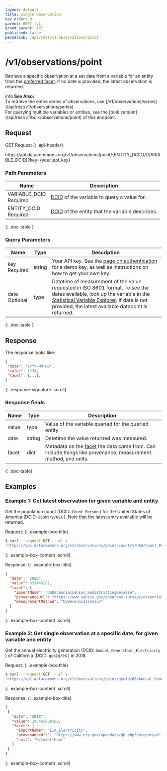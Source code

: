 ```yaml
---
layout: default
title: Single Observation
nav_order: 8
parent: REST (v1)
grand_parent: API
published: false
permalink: /api/rest/v1/observations/point
---
```


# /v1/observations/point

Retrieve a specific observation at a set date from a variable for an entity from the
[preferred facet](/glossary.html#preferred-facet). If no date is provided, the latest
observation is returned.

<div markdown="span" class="alert alert-warning" role="alert">
   <span class="material-icons md-16">info </span><b>See Also:</b><br />
   To retrieve the entire series of observations, use [/v1/observations/series](/api/rest/v1/observations/series)<br />
   For querying multiple variables or entities, see the [bulk version](/api/rest/v1/bulk/observations/point) of this endpoint.
</div>

## Request

GET Request
{: .api-header}

<div class="api-signature">
https://api.datacommons.org/v1/observations/point/{ENTITY_DCID}/{VARIABLE_DCID}?key={your_api_key}
</div>

<script src="/assets/js/syntax_highlighting.js"></script>


### Path Parameters

| Name                                                       | Description                                     |
| ---------------------------------------------------------- | ----------------------------------------------- |
| VARIABLE_DCID <br /> <required-tag>Required</required-tag> | [DCID](/glossary.html#dcid) of the variable to query a value for.      |
| ENTITY_DCID <br /> <required-tag>Required</required-tag>   | [DCID](/glossary.html#dcid) of the entity that the variable describes. |
{: .doc-table }

### Query Parameters

| Name                                              | Type | Description                                                                                                                                                                                                                                                             |
| ------------------------------------------------- | ---- | ----------------------------------------------------------------------------------------------------------------------------------------------------------------------------------------------------------------------------------------------------------------------- |
| key <br /> <required-tag>Required</required-tag>   | string | Your API key. See the [page on authentication](/api/rest/v1/getting_started#authentication) for a demo key, as well as instructions on how to get your own key. |
| date <br /> <optional-tag>Optional</optional-tag> | type | Datetime of measurement of the value requested in ISO 8601 format. To see the dates available, look up the variable in the [Statistical Variable Explorer](https://datacommons.org/tools/statvar). If date is not provided, the latest available datapoint is returned. |
{: .doc-table }

## Response

The response looks like:

```json
{
 "date": "YYYY-MM-DD",
 "value": 1234,
 "facet": {...},
}
```
{: .response-signature .scroll}

### Response fields

| Name  | Type   | Description                                                                                                                                        |
| ----- | ------ | -------------------------------------------------------------------------------------------------------------------------------------------------- |
| value | type   | Value of the variable queried for the queried entity.                                                                                              |
| date  | string | Datetime the value returned was measured.                                                                                                          |
| facet | dict   | Metadata on the [facet](/glossary.html#facet) the data came from. Can include things like provenance, measurement method, and units. |
{: .doc-table}

## Examples

### Example 1: Get latest observation for given variable and entity

Get the population count (DCID: `Count_Person` ) for the United States of America (DCID: `country/USA` ). Note that the latest entry available will be returned.

Request:
{: .example-box-title}

```bash
$ curl --request GET --url \
'https://api.datacommons.org/v1/observations/point/country/USA/Count_Person?key=AIzaSyCTI4Xz-UW_G2Q2RfknhcfdAnTHq5X5XuI'
```
{: .example-box-content .scroll}

Response:
{: .example-box-title}

```json
{
  "date": "2020",
  "value": 331449281,
  "facet": {
    "importName": "USDecennialCensus_RedistrictingRelease",
    "provenanceUrl": "https://www.census.gov/programs-surveys/decennial-census/about/rdo/summary-files.html",
    "measurementMethod": "USDecennialCensus"
  }
}
```
{: .example-box-content .scroll}

### Example 2: Get single observation at a **specific date**, for given variable and entity

Get the annual electricity generation (DCID: `Annual_Generation_Electricity` ) of California (DCID: `geoId/06` ) in 2018.

Request:
{: .example-box-title}

```bash
$ curl --request GET --url \
'https://api.datacommons.org/v1/observations/point/geoId/06/Annual_Generation_Electricity?date=2018&key=AIzaSyCTI4Xz-UW_G2Q2RfknhcfdAnTHq5X5XuI'
```
{: .example-box-content .scroll}

Response:
{: .example-box-title}

```json
{
 {
   "date": "2018",
   "value": 195465638180,
   "facet": {
     "importName": "EIA_Electricity",
     "provenanceUrl": "https://www.eia.gov/opendata/qb.php?category=0",
     "unit": "KilowattHour"
   }
 }
}
```
{: .example-box-content .scroll}

